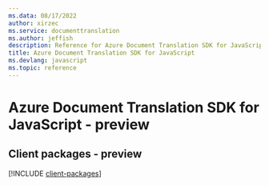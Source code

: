 ```yaml
---
ms.data: 08/17/2022
author: xirzec
ms.service: documenttranslation
ms.author: jeffish
description: Reference for Azure Document Translation SDK for JavaScript
title: Azure Document Translation SDK for JavaScript
ms.devlang: javascript
ms.topic: reference
---
```

# Azure Document Translation SDK for JavaScript - preview

## Client packages - preview
[!INCLUDE [client-packages](document-translation-client-index.md)]